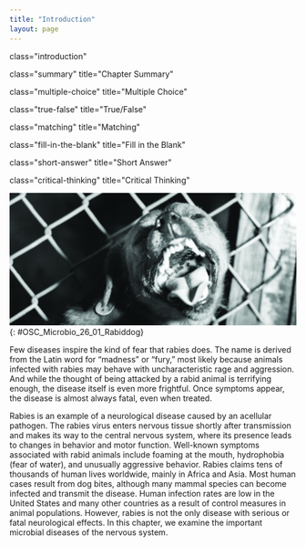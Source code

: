 ```yaml
---
title: "Introduction"
layout: page
---
```



<cnx-pi data-type="cnx.flag.introduction"> class="introduction" </cnx-pi>

<cnx-pi data-type="cnx.eoc">class="summary" title="Chapter Summary"</cnx-pi>

<cnx-pi data-type="cnx.eoc">class="multiple-choice" title="Multiple Choice"</cnx-pi>

<cnx-pi data-type="cnx.eoc">class="true-false" title="True/False"</cnx-pi>

<cnx-pi data-type="cnx.eoc">class="matching" title="Matching"</cnx-pi>

<cnx-pi data-type="cnx.eoc">class="fill-in-the-blank" title="Fill in the Blank"</cnx-pi>

<cnx-pi data-type="cnx.eoc">class="short-answer" title="Short Answer"</cnx-pi>

<cnx-pi data-type="cnx.eoc">class="critical-thinking" title="Critical Thinking"</cnx-pi>

 ![Photo of a snarling dog.](../resources/OSC_Microbio_26_01_Rabiddog.jpg "This dog is exhibiting the restlessness and aggression associated with rabies, a neurological disease that frequently affects mammals and can be transmitted to humans. (credit: modification of work by the Centers for Disease Control and Prevention)"){: #OSC_Microbio_26_01_Rabiddog}

Few diseases inspire the kind of fear that rabies does. The name is derived from the Latin word for “madness” or “fury,” most likely because animals infected with rabies may behave with uncharacteristic rage and aggression. And while the thought of being attacked by a rabid animal is terrifying enough, the disease itself is even more frightful. Once symptoms appear, the disease is almost always fatal, even when treated.

Rabies is an example of a neurological disease caused by an acellular pathogen. The rabies virus enters nervous tissue shortly after transmission and makes its way to the central nervous system, where its presence leads to changes in behavior and motor function. Well-known symptoms associated with rabid animals include foaming at the mouth, hydrophobia (fear of water), and unusually aggressive behavior. Rabies claims tens of thousands of human lives worldwide, mainly in Africa and Asia. Most human cases result from dog bites, although many mammal species can become infected and transmit the disease. Human infection rates are low in the United States and many other countries as a result of control measures in animal populations. However, rabies is not the only disease with serious or fatal neurological effects. In this chapter, we examine the important microbial diseases of the nervous system.

